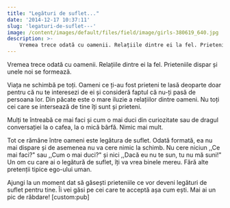 ```yaml
---
title: "Legături de suflet..."
date: '2014-12-17 10:37:11'
slug: 'legaturi-de-suflet---'
image: /content/images/default/files/field/image/girls-380619_640.jpg
description: >-
    Vremea trece odată cu oamenii. Relațiile dintre ei la fel. Prieteniile dispar și unele noi se formează.Viața ne schimbă pe toți. Oameni ce ți-au fost prieteni te lasă deoparte doar pentru că nu te in
---
```

<div class="kg-card-markdown"><p>Vremea trece odată cu oamenii. Relațiile dintre ei la fel. Prieteniile dispar și unele noi se formează.</p>
<p>Viața ne schimbă pe toți. Oameni ce ți-au fost prieteni te lasă deoparte doar pentru că nu te interesezi de ei și consideră faptul că nu-ți pasă de persoana lor. Din păcate este o mare iluzie a relațiilor dintre oameni. Nu toți cei care se intersează de tine îți sunt și prieteni.</p>
<p>Mulți te întreabă ce mai faci și cum o mai duci din curiozitate sau de dragul conversației la o cafea, la o mică bârfă. Nimic mai mult.</p>
<p>Tot ce rămâne între oameni este legătura de suflet. Odată formată, ea nu mai dispare și de asemenea nu va cere nimic la schimb. Nu cere niciun ,,Ce mai faci?" sau ,,Cum o mai duci?" și nici ,,Dacă eu nu te sun, tu nu mă suni!" Un om cu care ai o legătură de suflet, îți va vrea binele mereu. Fără alte pretenții tipice ego-ului uman.</p>
<p>Ajungi la un moment dat să găsești prieteniile ce vor deveni legături de suflet pentru tine. Îi vei găsi pe cei care te acceptă așa cum ești. Mai ai un pic de răbdare! [custom:pub]</p>
</div>
    